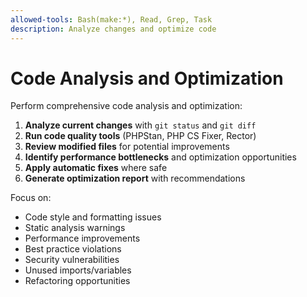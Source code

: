```yaml
---
allowed-tools: Bash(make:*), Read, Grep, Task
description: Analyze changes and optimize code
---
```


# Code Analysis and Optimization

Perform comprehensive code analysis and optimization:

1. **Analyze current changes** with `git status` and `git diff`
2. **Run code quality tools** (PHPStan, PHP CS Fixer, Rector)
3. **Review modified files** for potential improvements
4. **Identify performance bottlenecks** and optimization opportunities
5. **Apply automatic fixes** where safe
6. **Generate optimization report** with recommendations

Focus on:
- Code style and formatting issues
- Static analysis warnings
- Performance improvements
- Best practice violations
- Security vulnerabilities
- Unused imports/variables
- Refactoring opportunities